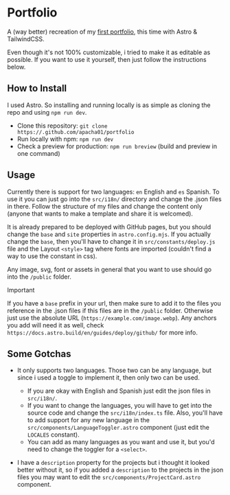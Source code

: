 # Portfolio

A (way better) recreation of my [first portfolio](https://.github.com/apacha01/Portafolio_Front-End_V1), this time with Astro & TailwindCSS.

Even though it's not 100% customizable, i tried to make it as editable as possible. If you want to use it yourself, then just follow the instructions below.

## How to Install

I used Astro. So installing and running locally is as simple as cloning the repo and using `npm run dev`.
* Clone this repository: `git clone https://.github.com/apacha01/portfolio`
* Run locally with npm: `npm run dev`
* Check a preview for production: `npm run breview` (build and preview in one command)

## Usage

Currently there is support for two languages: `en` English and `es` Spanish. To use it you can just go into the `src/i18n/` directory and change the .json files in there. Follow the structure of my files and change the content only (anyone that wants to make a template and share it is welcomed).

It is already prepared to be deployed with GitHub pages, but you should change the `base` and `site` properties in `astro.config.mjs`. If you actually change the `base`, then you'll have to change it in `src/constants/deploy.js` file and the Layout `<style>` tag where fonts are imported (couldn't find a way to use the constant in css).

Any image, svg, font or assets in general that you want to use should go into the `/public` folder.
> [!IMPORTANT]
> If you have a `base` prefix in your url, then make sure to add it to the files you reference in the .json files if this files are in the `/public` folder. Otherwise just use the absolute URL (`https://example.com/image.webp`). Any anchors you add will need it as well, check `https://docs.astro.build/en/guides/deploy/github/` for more info.


## Some Gotchas

* It only supports two languages. Those two can be any language, but since i used a toggle to implement it, then only two can be used. 
	* If you are okay with English and Spanish just edit the json files in `src/i18n/`.
	* If you want to change the languages, you will have to get into the source code and change the `src/i18n/index.ts` file. Also, you'll have to add support for any new language in the `src/components/LanguageToggler.astro` component (just edit the `LOCALES` constant).
	* You can add as many languages as you want and use it, but you'd need to change the toggler for a `<select>`.

* I have a `description` property for the projects but i thought it looked better without it, so if you added a `description` to the projects in the json files you may want to edit the `src/components/ProjectCard.astro` component.